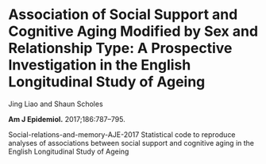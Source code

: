 # **Association of Social Support and Cognitive Aging Modified by Sex and Relationship Type: A Prospective Investigation in the English Longitudinal Study of Ageing**

Jing Liao and Shaun Scholes

**Am J Epidemiol.** 2017;186:787–795.

Social-relations-and-memory-AJE-2017
Statistical code to reproduce analyses of associations between social support and cognitive aging in the English Longitudinal Study of Ageing
